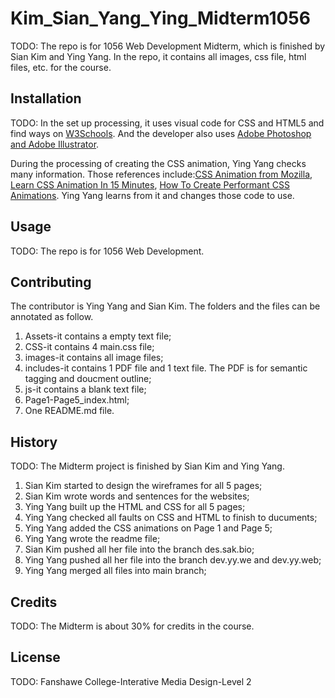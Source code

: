 # Kim_Sian_Yang_Ying_Midterm1056

TODO: The repo is for 1056 Web Development Midterm, which is finished by Sian Kim and Ying Yang. In the repo, it contains all images, css file, html files, etc. for the course.

## Installation
TODO: In the set up processing, it uses visual code for CSS and HTML5 and find ways on [W3Schools](https://www.w3schools.com/). 
And the developer also uses [Adobe Photoshop and Adobe Illustrator](https://www.adobe.com/ca_fr/).

During the processing of creating the CSS animation, Ying Yang checks many information. Those references include:[CSS Animation from Mozilla](https://developer.mozilla.org/en-US/docs/Web/CSS/CSS_Animations), [Learn CSS Animation In 15 Minutes](https://www.youtube.com/watch?v=YszONjKpgg4&t=652s), [How To Create Performant CSS Animations](https://www.youtube.com/watch?v=4PStxeSIL9I). Ying Yang learns from it and changes those code to use.
## Usage
TODO: The repo is for 1056 Web Development.

## Contributing
The contributor is Ying Yang and Sian Kim. The folders and the files can be annotated as follow.
1. Assets-it contains a empty text file;
2. CSS-it contains 4 main.css file;
3. images-it contains all image files;
4. includes-it contains 1 PDF file and 1 text file. The PDF is for semantic tagging and doucment outline;
5. js-it contains a blank text file;
6. Page1-Page5_index.html;
7. One README.md file.

## History
TODO: 
The Midterm project is finished by Sian Kim and Ying Yang.
1. Sian Kim started to design the wireframes for all 5 pages;
2. Sian Kim wrote words and sentences for the websites;
3. Ying Yang built up the HTML and CSS  for all 5 pages;
4. Ying Yang checked all faults on CSS and HTML to finish to ducuments; 
5. Ying Yang added the CSS animations on Page 1 and Page 5;
6. Ying Yang wrote the readme file;
7. Sian Kim pushed all her file into the branch des.sak.bio;
8. Ying Yang pushed all her file into the branch dev.yy.we and dev.yy.web;
9. Ying Yang merged all files into main branch;


## Credits
TODO: The Midterm is about 30% for credits in the course.

## License
TODO: Fanshawe College-Interative Media Design-Level 2
